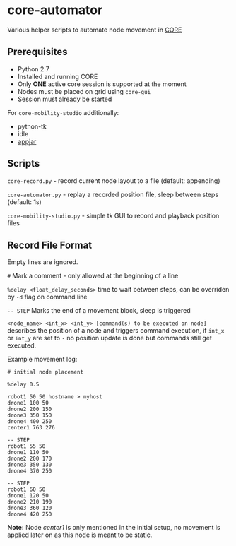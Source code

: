 # core-automator

Various helper scripts to automate node movement in [CORE](https://www.nrl.navy.mil/itd/ncs/products/core)

## Prerequisites

* Python 2.7
* Installed and running CORE
* Only **ONE** active core session is supported at the moment
* Nodes must be placed on grid using `core-gui`
* Session must already be started

For `core-mobility-studio` additionally:
* python-tk
* idle
* [appjar](https://github.com/jarvisteach/appJar)

## Scripts

`core-record.py` - record current node layout to a file (default: appending)

`core-automator.py` - replay a recorded position file, sleep between steps (default: 1s)

`core-mobility-studio.py` - simple tk GUI to record and playback position files

## Record File Format

Empty lines are ignored.

`#` Mark a comment - only allowed at the beginning of a line

`%delay <float_delay_seconds>` time to wait between steps, can be overriden by `-d` flag on command line

`-- STEP` Marks the end of a movement block, sleep is triggered

`<node_name> <int_x> <int_y> [command(s) to be executed on node]` describes the position of a node and triggers command execution, if `int_x` or `int_y` are set to `-` no position update is done but commands still get executed. 

Example movement log:
```
# initial node placement

%delay 0.5

robot1 50 50 hostname > myhost
drone1 100 50
drone2 200 150
drone3 350 150 
drone4 400 250
center1 763 276

-- STEP
robot1 55 50
drone1 110 50
drone2 200 170
drone3 350 130
drone4 370 250

-- STEP
robot1 60 50
drone1 120 50
drone2 210 190
drone3 360 120
drone4 420 250
```

**Note:** Node *center1* is only mentioned in the initial setup, no movement is applied later on as this node is meant to be static.